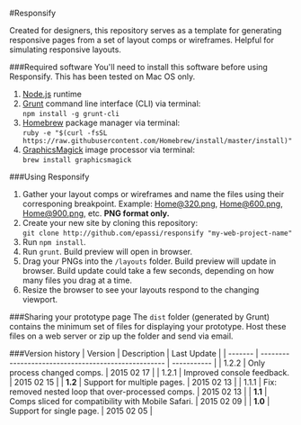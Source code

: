 #Responsify

Created for designers, this repository serves as a template for generating responsive pages from a set of layout comps or wireframes. Helpful for simulating responsive layouts.

###Required software
You'll need to install this software before using Responsify. This has been tested on Mac OS only. 

1. [Node.js](http://http://nodejs.org/) runtime
2. [Grunt](http://gruntjs.com/) command line interface (CLI) via terminal:  
`npm install -g grunt-cli`
3. [Homebrew](http://brew.sh/) package manager via terminal:  
`ruby -e "$(curl -fsSL https://raw.githubusercontent.com/Homebrew/install/master/install)"`
4. [GraphicsMagick](http://www.graphicsmagick.org/) image processor via terminal:  
`brew install graphicsmagick`

###Using Responsify
1. Gather your layout comps or wireframes and name the files using their corresponing breakpoint. Example: Home@320.png, Home@600.png, Home@900.png, etc. **PNG format only.**
2. Create your new site by cloning this repository:  
`git clone http://github.com/epassi/responsify "my-web-project-name"`
3. Run `npm install`.
4. Run `grunt`. Build preview will open in browser.
5. Drag your PNGs into the `/layouts` folder. Build preview will update in browser. Build update could take a few seconds, depending on how many files you drag at a time.
6. Resize the browser to see your layouts respond to the changing viewport.

###Sharing your prototype page
The `dist` folder (generated by Grunt) contains the minimum set of files for displaying your prototype. Host these files on a web server or zip up the folder and send via email.

###Version history
| Version | Description                                         | Last Update |
| ------- | --------------------------------------------------- | ----------- |
| 1.2.2   | Only process changed comps.                         | 2015 02 17  |
| 1.2.1   | Improved console feedback.                          | 2015 02 15  |
| **1.2** | Support for multiple pages.                         | 2015 02 13  |
| 1.1.1   | Fix: removed nested loop that over-processed comps. | 2015 02 13  |
| **1.1** | Comps sliced for compatibility with Mobile Safari.  | 2015 02 09  |
| **1.0** | Support for single page.                            | 2015 02 05  |